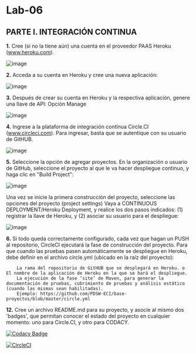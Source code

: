 # Lab-06

## PARTE I. INTEGRACIÓN CONTINUA

**1.** Cree (si no la tiene aún) una cuenta en el proveedor PAAS Heroku (www.heroku.com).

![image](https://user-images.githubusercontent.com/98135902/157537646-11ea64b8-efc1-4814-84da-fba0b0468768.png)

**2.** Acceda a su cuenta en Heroku y cree una nueva aplicación:

![image](https://user-images.githubusercontent.com/98135902/157537934-f3a78616-72c7-4d52-b28d-2adac3d44c1a.png)

**3.** Después de crear su cuenta en Heroku y la respectiva aplicación, genere una llave de API: Opción Manage

![image](https://user-images.githubusercontent.com/98135902/157539198-bf9b26e8-e35e-4763-96b3-2882567a3746.png)

**4.** Ingrese a la plataforma de integración contínua Circle.CI (www.circleci.com). Para ingresar, basta que se autentique con su usuario de GitHUB.

![image](https://user-images.githubusercontent.com/98135902/157539552-f3819ea2-0a89-4931-b20f-177f69fe17a7.png)

**5.** Seleccione la opción de agregar proyectos. En la organización o usuario de GitHub, seleccione el proyecto al que le va hacer despliegue continuo, y haga clic en "Build Project":

![image](https://user-images.githubusercontent.com/98135902/157541346-94c6f610-c8a6-4695-bcc0-9b1a6f131417.png)


  Una vez se inicie la primera construcción del proyecto, seleccione las opciones del proyecto (project settings)
  Vaya a CONTINUOUS DEPLOYMENT/Heroku Deployment, y realice los dos pasos indicados: (1) registrar la llave de Heroku, y (2) asociar su usuario para el despliegue:

![image](https://user-images.githubusercontent.com/98135902/157569745-796f2f6e-fec0-447b-9ceb-69ce8007ac7a.png)

**6.** Si todo queda correctamente configurado, cada vez que hagan un PUSH al repositorio, CircleCI ejecutará la fase de construcción del proyecto. Para que cuando las pruebas         pasen automáticamente se despliegue en Heroku, debe definir en el archivo circle.yml (ubicado en la raíz del proyecto):

        La rama del repositorio de GitHUB que se desplegará en Heroku. o El nombre de la aplicación de Heroku en la que se hará el despliegue.
        La ejecución de la fase ‘site’ de Maven, para generar la documentación de pruebas, cubrimiento de pruebas y análisis estático (cuando las mismas sean habilitadas).
        Ejemplo: https://github.com/PDSW-ECI/base-proyectos/blob/master/circle.yml

**12.** Cree un archivo README.md para su proyecto, y asocie al mismo dos 'badges', que permitan conocer el estado del proyecto en cualquier momento: uno para Circle.CI, y otro para CODACY.

[![Codacy Badge](https://app.codacy.com/project/badge/Grade/1b861944186b47b1b3a9364d2d75ea51)](https://www.codacy.com/gh/CarolinaMV/Lab-06/dashboard?utm_source=github.com&amp;utm_medium=referral&amp;utm_content=CarolinaMV/Lab-06&amp;utm_campaign=Badge_Grade)

[![CircleCI](https://circleci.com/gh/CarolinaMV/Lab-06/tree/master.svg?style=svg)](https://circleci.com/gh/CarolinaMV/Lab-06/tree/master)
